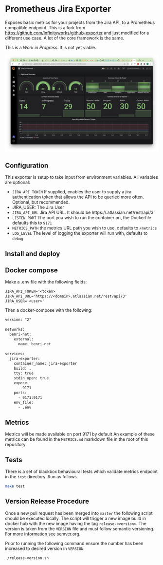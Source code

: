 # Prometheus Jira Exporter

Exposes basic metrics for your projects from the Jira API, to a Prometheus compatible endpoint. This is a fork from https://github.com/infinityworks/github-exporter and just modified for a different use case. A lot of the core framework is the same. 

This is a *Work in Progress*. It is not yet viable. 

![ss.png](ss.png)

## Configuration

This exporter is setup to take input from environment variables. All variables are optional:

* `JIRA_API_TOKEN` If supplied, enables the user to supply a jira authentication token that allows the API to be queried more often. Optional, but recommended.
*  JIRA_USER: The Jira User 
* `JIRA_API_URL` Jira API URL. It should be https://<your-org>.atlassian.net/rest/api/3`
* `LISTEN_PORT` The port you wish to run the container on, the Dockerfile defaults this to `9171`
* `METRICS_PATH` the metrics URL path you wish to use, defaults to `/metrics`
* `LOG_LEVEL` The level of logging the exporter will run with, defaults to `debug`

## Install and deploy

## Docker compose

Make a .env file with the following fields:

```
JIRA_API_TOKEN='<token>
JIRA_API_URL='https://<domain>.atlassian.net/rest/api/3'
JIRA_USER='<user>'
```

Then a docker-compose with the following:

```
version: "2"

networks:
  benri-net:
    external:
      name: benri-net

services:
  jira-exporter:
    container_name: jira-exporter
    build: .
    tty: true
    stdin_open: true
    expose:
      - 9171
    ports:
      - 9171:9171
    env_file:
      - .env
```

## Metrics

Metrics will be made available on port 9171 by default
An example of these metrics can be found in the `METRICS.md` markdown file in the root of this repository

## Tests

There is a set of blackbox behavioural tests which validate metrics endpoint in the `test` directory. 
Run as follows

```bash
make test
```

## Version Release Procedure
Once a new pull request has been merged into `master` the following script should be executed locally. The script will trigger a new image build in docker hub with the new image having the tag `release-<version>`. The version is taken from the `VERSION` file and must follow semantic versioning. For more information see [semver.org](https://semver.org/).

Prior to running the following command ensure the number has been increased to desired version in `VERSION`: 

```bash
./release-version.sh
```
